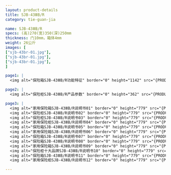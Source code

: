 ```yaml
---
layout: product-details
title: SJB-43ⅢB/R
category: tie-guan-jia

name: SJB-43ⅢB/R
specs: (高)270(宽)350(深)250mm
thickness: 门10mm，箱体4mm
weight: 26公斤
images: [
["sjb-43br-01.jpg"],
["sjb-43br-01.jpg"],
["sjb-43br-01.jpg"],
]

page1: |
  <img alt="保险箱SJB-43ⅢB/R功能特征" border="0" height="1142" src="{PRODUCT_IMAGES}sjb-gn.jpg" width="538" />

page2: |
  <img alt="保险柜SJB-43ⅢB/R产品参数" border="0" height="362" src="{PRODUCT_IMAGES}sjb-cpcs.jpg" width="538" />

page3: |
  <img alt="家用保险箱SJB-43ⅢB/R说明书01" border="0" height="779" src="{PRODUCT_IMAGES}sjb-sm01.jpg" width="528" /><br />
  <img alt="保险柜SJB-43ⅢB/R说明书02" border="0" height="779" src="{PRODUCT_IMAGES}sjb-sm02.jpg" width="528" /><br />
  <img alt="保险柜SJB-43ⅢB/R说明书03" border="0" height="779" src="{PRODUCT_IMAGES}sjb-sm03.jpg" width="528" /><br />
  <img alt="家用保险柜SJB-43ⅢB/R说明书04" border="0" height="779" src="{PRODUCT_IMAGES}sjb-sm04.jpg" width="528" /><br />
  <img alt="保险箱SJB-43ⅢB/R说明书05" border="0" height="779" src="{PRODUCT_IMAGES}sjb-sm05.jpg" width="528" /><br />
  <img alt="家用保险箱SJB-43ⅢB/R说明书06" border="0" height="779" src="{PRODUCT_IMAGES}sjb-sm06.jpg" width="528" /><br />
  <img alt="保险箱SJB-43ⅢB/R说明书07" border="0" height="779" src="{PRODUCT_IMAGES}sjb-sm07.jpg" width="528" /><br />
  <img alt="保险箱SJB-43ⅢB/R说明书08" border="0" height="779" src="{PRODUCT_IMAGES}sjb-sm08.jpg" width="528" /><br />
  <img alt="家用保险箱SJB-43ⅢB/R说明书09" border="0" height="779" src="{PRODUCT_IMAGES}sjb-sm09.jpg" width="528" /><br />
  <img alt="保险柜十大品牌SJB-43ⅢB/R说明书10" border="0" height="779" src="{PRODUCT_IMAGES}sjb-sm10.jpg" width="528" /><br />
  <img alt="保险箱SJB-43ⅢB/R说明书11" border="0" height="779" src="{PRODUCT_IMAGES}sjb-sm11.jpg" width="528" /><br />
  <img alt="家用保险柜SJB-43ⅢB/R说明书12" border="0" height="779" src="{PRODUCT_IMAGES}sjb-sm12.jpg" width="528" />

---
```

